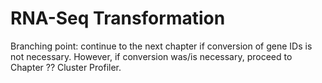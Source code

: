 
# RNA-Seq Transformation





Branching point: continue to the next chapter if conversion of gene IDs is not necessary. However, if conversion was/is necessary, proceed to Chapter ?? Cluster Profiler.
